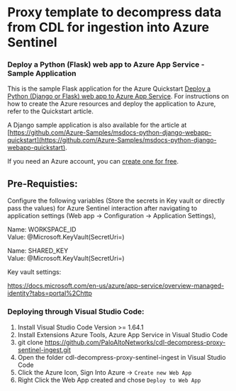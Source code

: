 # Proxy template to decompress data from CDL for ingestion into Azure Sentinel

### Deploy a Python (Flask) web app to Azure App Service - Sample Application

This is the sample Flask application for the Azure Quickstart [Deploy a Python (Django or Flask) web app to Azure App Service](https://docs.microsoft.com/en-us/azure/app-service/quickstart-python).  For instructions on how to create the Azure resources and deploy the application to Azure, refer to the Quickstart article.

A Django sample application is also available for the article at [https://github.com/Azure-Samples/msdocs-python-django-webapp-quickstart](https://github.com/Azure-Samples/msdocs-python-django-webapp-quickstart).

If you need an Azure account, you can [create one for free](https://azure.microsoft.com/en-us/free/).


## Pre-Requisties:

Configure the following variables (Store the secrets in Key vault or directly pass the values) for Azure Sentinel interaction after navigating to application settings (Web app -> Configuration -> Application Settings),

Name: WORKSPACE_ID  
Value: @Microsoft.KeyVault(SecretUri=<vault URI>)  

Name: SHARED_KEY  
Value: @Microsoft.KeyVault(SecretUri=<vault URI>)  

Key vault settings: 

https://docs.microsoft.com/en-us/azure/app-service/overview-managed-identity?tabs=portal%2Chttp


### Deploying through Visual Studio Code:

1. Install Visual Studio Code Version >= 1.64.1  
2. Install Extensions Azure Tools, Azure App Service in Visual Studio Code  
3. git clone https://github.com/PaloAltoNetworks/cdl-decompress-proxy-sentinel-ingest.git  
4. Open the folder cdl-decompress-proxy-sentinel-ingest in Visual Studio Code  
5. Click the Azure Icon, Sign Into Azure -> `Create new Web App`  
6. Right Click the Web App created and chose `Deploy to Web App`
